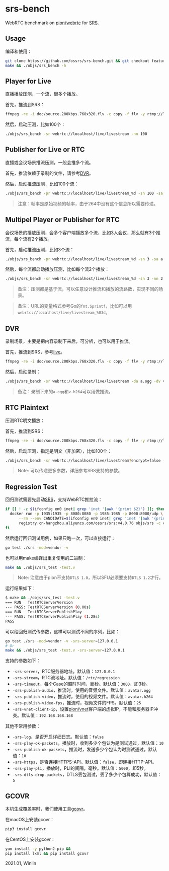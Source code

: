 # srs-bench

WebRTC benchmark on [pion/webrtc](https://github.com/pion/webrtc) for [SRS](https://github.com/ossrs/srs).

## Usage

编译和使用：

```bash
git clone https://github.com/ossrs/srs-bench.git && git checkout feature/rtc && 
make && ./objs/srs_bench -h
```

## Player for Live

直播播放压测，一个流，很多个播放。

首先，推流到SRS：

```bash
ffmpeg -re -i doc/source.200kbps.768x320.flv -c copy -f flv -y rtmp://localhost/live/livestream
```

然后，启动压测，比如100个：

```bash
./objs/srs_bench -sr webrtc://localhost/live/livestream -nn 100
```

## Publisher for Live or RTC

直播或会议场景推流压测，一般会推多个流。

首先，推流依赖于录制的文件，请参考[DVR](#dvr)。

然后，启动推流压测，比如100个流：

```bash
./objs/srs_bench -pr webrtc://localhost/live/livestream_%d -sn 100 -sa a.ogg -sv v.h264 -fps 25
```

> 注意：帧率是原始视频的帧率，由于264中没有这个信息所以需要传递。

## Multipel Player or Publisher for RTC

会议场景的播放压测，会多个客户端播放多个流，比如3人会议，那么就有3个推流，每个流有2个播放。

首先，启动推流压测，比如3个流：

```bash
./objs/srs_bench -pr webrtc://localhost/live/livestream_%d -sn 3 -sa a.ogg -sv v.h264 -fps 25
```

然后，每个流都启动播放压测，比如每个流2个播放：

```bash
./objs/srs_bench -sr webrtc://localhost/live/livestream_%d -sn 3 -nn 2
```

> 备注：压测都是基于流，可以任意设计推流和播放的流路数，实现不同的场景。

> 备注：URL的变量格式参考Go的`fmt.Sprintf`，比如可以用`webrtc://localhost/live/livestream_%03d`。

## DVR

录制场景，主要是把内容录制下来后，可分析，也可以用于推流。

首先，推流到SRS，参考[live](#player-for-live)。

```bash
ffmpeg -re -i doc/source.200kbps.768x320.flv -c copy -f flv -y rtmp://localhost/live/livestream
```

然后，启动录制：

```bash
./objs/srs_bench -sr webrtc://localhost/live/livestream -da a.ogg -dv v.h264
```

> 备注：录制下来的`a.ogg`和`v.h264`可以用做推流。

## RTC Plaintext

压测RTC明文播放：

首先，推流到SRS：

```bash
ffmpeg -re -i doc/source.200kbps.768x320.flv -c copy -f flv -y rtmp://localhost/live/livestream
```

然后，启动压测，指定是明文（非加密），比如100个：

```bash
./objs/srs_bench -sr webrtc://localhost/live/livestream?encrypt=false -nn 100
```

> Note: 可以传递更多参数，详细参考SRS支持的参数。

## Regression Test

回归测试需要先启动[SRS](https://github.com/ossrs/srs/issues/307)，支持WebRTC推拉流：

```bash
if [[ ! -z $(ifconfig en0 inet| grep 'inet '|awk '{print $2}') ]]; then 
  docker run -p 1935:1935 -p 8080:8080 -p 1985:1985 -p 8000:8000/udp \
      --rm --env CANDIDATE=$(ifconfig en0 inet| grep 'inet '|awk '{print $2}')\
      registry.cn-hangzhou.aliyuncs.com/ossrs/srs:v4.0.76 objs/srs -c conf/rtc.conf
fi
```

然后运行回归测试用例，如果只跑一次，可以直接运行：

```bash
go test ./srs -mod=vendor -v
```

也可以用make编译出重复使用的二进制：

```bash
make && ./objs/srs_test -test.v
```

> Note: 注意由于pion不支持`DTLS 1.0`，所以SFU必须要支持`DTLS 1.2`才行。

运行结果如下：

```bash
$ make && ./objs/srs_test -test.v
=== RUN   TestRTCServerVersion
--- PASS: TestRTCServerVersion (0.00s)
=== RUN   TestRTCServerPublishPlay
--- PASS: TestRTCServerPublishPlay (1.28s)
PASS
```

可以给回归测试传参数，这样可以测试不同的序列，比如：

```bash
go test ./srs -mod=vendor -v -srs-server=127.0.0.1
# Or
make && ./objs/srs_test -test.v -srs-server=127.0.0.1
```

支持的参数如下：

* `-srs-server`，RTC服务器地址。默认值：`127.0.0.1`
* `-srs-stream`，RTC流地址。默认值：`/rtc/regression`
* `-srs-timeout`，每个Case的超时时间，毫秒。默认值：`3000`，即3秒。
* `-srs-publish-audio`，推流时，使用的音频文件。默认值：`avatar.ogg`
* `-srs-publish-video`，推流时，使用的视频文件。默认值：`avatar.h264`
* `-srs-publish-video-fps`，推流时，视频文件的FPS。默认值：`25`
* `-srs-vnet-client-ip`，设置[pion/vnet](https://github.com/ossrs/srs-bench/blob/feature/rtc/vnet/example_test.go)客户端的虚拟IP，不能和服务器IP冲突。默认值：`192.168.168.168`

其他不常用参数：

* `-srs-log`，是否开启详细日志。默认值：`false`
* `-srs-play-ok-packets`，播放时，收到多少个包认为是测试通过，默认值：`10`
* `-srs-publish-ok-packets`，推流时，发送多少个包认为时测试通过，默认值：`10`
* `-srs-https`，是否连接HTTPS-API。默认值：`false`，即连接HTTP-API。
* `-srs-play-pli`，播放时，PLI的间隔，毫秒。默认值：`5000`，即5秒。
* `-srs-dtls-drop-packets`，DTLS丢包测试，丢了多少个包算成功，默认值：`5`

## GCOVR

本机生成覆盖率时，我们使用工具[gcovr](https://gcovr.com/en/stable/guide.html)。

在macOS上安装gcovr：

```bash
pip3 install gcovr
```

在CentOS上安装gcovr：

```bash
yum install -y python2-pip &&
pip install lxml && pip install gcovr
```

2021.01, Winlin
